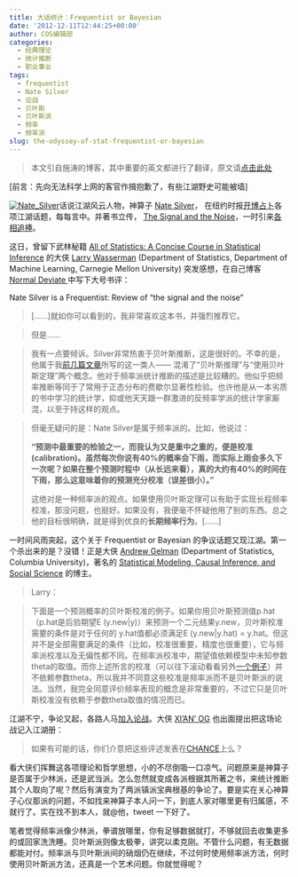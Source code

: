 ```yaml
---
title: 大话统计：Frequentist or Bayesian
date: '2012-12-11T12:44:25+00:00'
author: COS编辑部
categories:
  - 经典理论
  - 统计推断
  - 职业事业
tags:
  - frequentist
  - Nate Silver
  - 论战
  - 贝叶斯
  - 贝叶斯派
  - 频率
  - 频率派
slug: the-odyssey-of-stat-frequentist-or-bayesian
---
```


> 本文引自施涛的博客，其中重要的英文都进行了翻译，原文请<a href="http://blog.cos.name/taoshi/2012/12/07/frequentist-or-bayesian/" target="_blank">点击此处</a>

[前言：先向无法科学上网的客官作揖抱歉了，有些江湖野史可能被墙]

[![](https://cos.name/wp-content/uploads/2012/12/Nate_Silver.png "Nate_Silver")](https://cos.name/wp-content/uploads/2012/12/Nate_Silver.png)话说江湖风云人物，神算子 <a href="http://en.wikipedia.org/wiki/Nate_Silver" target="_blank">Nate Silver</a>， 在纽约时报<a href="http://fivethirtyeight.blogs.nytimes.com/" target="_blank">开博占卜</a>各项江湖话题，每每言中。并著书立传， <a href="http://www.us.penguingroup.com/static/pages/features/the_signal_and_the_noise.html" target="_blank">The Signal and the Noise</a>，一时引来<a href="https://cos.name/2012/11/the-rise-of-data-scientists/" target="_blank">各相追捧</a>。

这日，曾留下武林秘籍 <a href="http://www.amazon.com/All-Statistics-Statistical-Inference-Springer/dp/0387402721/" target="_blank">All of Statistics: A Concise Course in Statistical Inference</a> 的大侠 <a href="http://www.stat.cmu.edu/~larry/" target="_blank">Larry Wasserman</a> (Department of Statistics, Department of Machine Learning, Carnegie Mellon University) 突发感想，在自己博客 <a href="http://normaldeviate.wordpress.com/" target="_blank">Normal Deviate </a>中写下大号书评：
  
Nate Silver is a Frequentist: Review of “the signal and the noise”

> [&#8230;&#8230;]就如你可以看到的，我非常喜欢这本书，并强烈推荐它。
  
> 但是&#8230;&#8230;
  
> 我有一点要倾诉。Silver非常热衷于贝叶斯推断，这是很好的。不幸的是，他属于我<a href="http://normaldeviate.wordpress.com/2012/11/17/what-is-bayesianfrequentist-inference/" target="_blank">前几篇文章</a>所写的这一类人—— 混淆了“贝叶斯推理”与“使用贝叶斯定理”两个概念。他对于频率派统计推断的描述是比较糟的。他似乎把频率推断等同于了常用于正态分布的费歇尔显著性检验。也许他是从一本劣质的书中学习的统计学，抑或他天天跟一群激进的反频率学派的统计学家厮混，以至于持这样的观点。
  
> <!--more-->
> 
> 
  
> 但毫无疑问的是：Nate Silver是属于频率派的。比如，他说过：
> 
> **“预测中最重要的检验之一，而我认为又是重中之重的，便是校准(calibration)。虽然每次你说有40%的概率会下雨，而实际上雨会多久下一次呢？如果在整个预测时程中（从长远来看），真的大约有40%的时间在下雨，那么这意味着你的预测充分校准（误差很小）。”**
> 
> 这绝对是一种频率派的观点。如果使用贝叶斯定理可以有助于实现长程频率校准，那没问题，也挺好。如果没有，我便毫不怀疑他用了别的东西。总之他的目标很明确，就是得到优良的**长期频率行为**。[&#8230;&#8230;]

一时间风雨突起，这个关于 Frequentist or Bayesian 的争议话题又现江湖。第一个杀出来的是？没错！正是大侠 <a href="http://andrewgelman.com/" target="_blank">Andrew Gelman</a> (Department of Statistics, Columbia University)，著名的 <a href="http://andrewgelman.com/" target="_blank">Statistical Modeling, Causal Inference, and Social Science</a> 的博主。

> Larry：
  
> 下面是一个预测概率的贝叶斯校准的例子。如果你用贝叶斯预测值p.hat（p.hat是后验期望E (y.new|y)）来预测一个二元结果y.new，贝叶斯校准需要的条件是对于任何的 y.hat值都必须满足E (y.new|y.hat) = y.hat。但这并不是全部需要满足的条件（比如，校准很重要，精度也很重要），它与频率派校准以及无偏性都不同。在频率派校准中，期望值依赖模型中未知参数theta的取值。而你上述所言的校准（可以往下滚动看看另外<a href="http://andrewgelman.com/2010/11/some_thoughts_o_8/" target="_blank">一个例子</a>）并不依赖参数theta，所以我并不同意这些校准是频率派而不是贝叶斯派的说法。当然，我完全同意评价频率表现的概念是非常重要的，不过它只是贝叶斯校准没有依赖于参数theta取值的情况而已。

江湖不宁，争论又起，各路人马<a href="http://normaldeviate.wordpress.com/2012/12/04/nate-silver-is-a-frequentist-review-of-the-signal-and-the-noise/#comments" target="_blank">加入论战</a>。大侠 <a href="http://xianblog.wordpress.com/" target="_blank">XI’AN’ OG</a> 也出面提出把这场论战记入江湖册：

> 如果有可能的话，你们介意把这些评述发表在<a href="http://chance.amstat.org/" target="_blank">CHANCE</a>上么？

看大侠们挥舞这各项理论和哲学思想，小的不尽倒吸一口凉气。问题原来是神算子是否属于少林派，还是武当派。怎么忽然就变成各派根据其所著之书，来统计推断其个人取向了呢？然后有演变为了两派镇派宝典根基的争论了。要是实在关心神算子心仪那派的问题，不如找来神算子本人问一下，到底人家对哪里更有归属感，不就行了。实在找不到本人，就@他，tweet 一下好了。

笔者觉得频率派像少林派，拳谱放哪里，你有足够数据就打，不够就回去收集更多的或回家洗洗睡。贝叶斯派则像太极拳，讲究以柔克刚。不管什么问题，有无数据都能对付。频率派与贝叶斯派间的硝烟仍在继续，不过何时使用频率派方法，何时使用贝叶斯派方法，还真是一个艺术问题。你就觉得呢？
